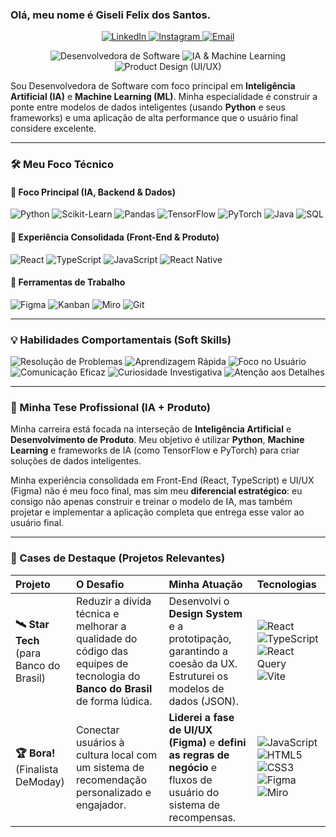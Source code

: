 ### Olá, meu nome é Giseli Felix dos Santos.

<p align="center">
  <a href="https://www.linkedin.com/in/[https://www.linkedin.com/in/giseli-felix-1a6aa525a/]" target="\_Purple">
    <img alt="LinkedIn" src="https://img.shields.io/badge/LinkedIn-Giseli_Felix-8A2BE2?style=flat&logo=linkedin">
  </a>
  <a href="https://www.instagram.com/[https://www.instagram.com/developergiseli/?utm_source=qr&igsh=MTU0cDBxMTZlcmU0bw%3D%3D#]" target="\_purple">
    <img alt="Instagram" src="https://img.shields.io/badge/Instagram-@developergiseli-C778DD?style=flat&logo=instagram">
  </a>
  <a href="mailto:giseli2025@gmail.com" target="\_blank">
    <img alt="Email" src="https://img.shields.io/badge/Email-giseli2025@gmail.com-F5DEB3?style=flat&logo=gmail&logoColor=purple&color=purple">
  </a>
</p>

<p align="center">
  <img alt="Desenvolvedora de Software" src="https://img.shields.io/badge/Desenvolvedora_de_Software-8A2BE2?style=flat">
  <img alt="IA & Machine Learning" src="https://img.shields.io/badge/IA_&_Machine_Learning-C778DD?style=flat">
  <img alt="Product Design (UI/UX)" src="https://img.shields.io/badge/Product_Design_(UI/UX)-F5DEB3?style=flat&logoColor=purple&color=purple">
</p>

Sou Desenvolvedora de Software com foco principal em **Inteligência Artificial (IA)** e **Machine Learning (ML)**. Minha especialidade é construir a ponte entre modelos de dados inteligentes (usando **Python** e seus frameworks) e uma aplicação de alta performance que o usuário final considere excelente.

---

### 🛠️ Meu Foco Técnico

#### 💜 Foco Principal (IA, Backend & Dados)
<p>
  <img alt="Python" src="https://img.shields.io/badge/Python-8A2BE2?style=flat&logo=python">
  <img alt="Scikit-Learn" src="https://img.shields.io/badge/Scikit_Learn-8A2BE2?style=flat&logo=scikitlearn">
  <img alt="Pandas" src="https://img.shields.io/badge/Pandas-8A2BE2?style=flat&logo=pandas">
  <img alt="TensorFlow" src="https://img.shields.io/badge/TensorFlow-8A2BE2?style=flat&logo=tensorflow">
  <img alt="PyTorch" src="https://img.shields.io/badge/PyTorch-8A2BE2?style=flat&logo=pytorch">
  <img alt="Java" src="https://img.shields.io/badge/Java-8A2BE2?style=flat&logo=openjdk">
  <img alt="SQL" src="https://img.shields.io/badge/SQL-8A2BE2?style=flat&logo=mysql">
</p>

#### 🌸 Experiência Consolidada (Front-End & Produto)
<p>
  <img alt="React" src="https://img.shields.io/badge/React-C778DD?style=flat&logo=react">
  <img alt="TypeScript" src="https://img.shields.io/badge/TypeScript-C778DD?style=flat&logo=typescript">
  <img alt="JavaScript" src="https://img.shields.io/badge/JavaScript-C778DD?style=flat&logo=javascript">
  <img alt="React Native" src="https://img.shields.io/badge/React_Native-C778DD?style=flat&logo=react">
</p>

#### 🥖 Ferramentas de Trabalho
<p>
  <img alt="Figma" src="https://img.shields.io/badge/Figma-F5DEB3?style=flat&logo=figma&logoColor=black&color=black">
  <img alt="Kanban" src="https://img.shields.io/badge/Kanban-F5DEB3?style=flat&logo=trello&logoColor=black&color=black">
  <img alt="Miro" src="https://img.shields.io/badge/Miro-F5DEB3?style=flat&logo=miro&logoColor=black&color=black">
  <img alt="Git" src="https://img.shields.io/badge/Git-F5DEB3?style=flat&logo=git&logoColor=black&color=black">
</P>

---

### 💡 Habilidades Comportamentais (Soft Skills)

<p>
  <img alt="Resolução de Problemas" src="https://img.shields.io/badge/Resolução_de_Problemas-8A2BE2?style=flat">
  <img alt="Aprendizagem Rápida" src="https://img.shields.io/badge/Aprendizagem_Rápida-8A2BE2?style=flat">
  <img alt="Foco no Usuário" src="https://img.shields.io/badge/Foco_no_Usuário-C778DD?style=flat">
  <img alt="Comunicação Eficaz" src="https://img.shields.io/badge/Comunicação_Eficaz-C778DD?style=flat">
  <img alt="Curiosidade Investigativa" src="https://img.shields.io/badge/Curiosidade_Investigativa-F5DEB3?style=flat&logoColor=purple&color=purple">
  <img alt="Atenção aos Detalhes" src="https://img.shields.io/badge/Atenção_aos_Detalhes-F5DEB3?style=flat&logoColor=purple&color=purple">
</p>

---

### 🎯 Minha Tese Profissional (IA + Produto)

Minha carreira está focada na interseção de **Inteligência Artificial** e **Desenvolvimento de Produto**. Meu objetivo é utilizar **Python**, **Machine Learning** e frameworks de IA (como TensorFlow e PyTorch) para criar soluções de dados inteligentes.

Minha experiência consolidada em Front-End (React, TypeScript) e UI/UX (Figma) não é meu foco final, mas sim meu **diferencial estratégico**: eu consigo não apenas construir e treinar o modelo de IA, mas também projetar e implementar a aplicação completa que entrega esse valor ao usuário final.

---

### 🚀 Cases de Destaque (Projetos Relevantes)

| Projeto | O Desafio | Minha Atuação | Tecnologias |
| :--- | :--- | :--- | :--- |
| **🛰️ Star Tech** <br> (para Banco do Brasil) | Reduzir a dívida técnica e melhorar a qualidade do código das equipes de tecnologia do **Banco do Brasil** de forma lúdica. | Desenvolvi o **Design System** e a prototipação, garantindo a coesão da UX. Estruturei os modelos de dados (JSON). | <img alt="React" src="https://img.shields.io/badge/React-8A2BE2?style=flat&logo=react"> <img alt="TypeScript" src="https://img.shields.io/badge/TypeScript-C778DD?style=flat&logo=typescript"> <img alt="React Query" src="https://img.shields.io/badge/React_Query-8A2BE2?style=flat&logo=reactquery"> <img alt="Vite" src="https://img.shields.io/badge/Vite-F5DEB3?style=flat&logo=vite&logoColor=black&color=black"> |
| **🏆 Bora!** <br> (Finalista DeModay) | Conectar usuários à cultura local com um sistema de recomendação personalizado e engajador. | **Liderei a fase de UI/UX (Figma)** e **defini as regras de negócio** e fluxos de usuário do sistema de recompensas. | <img alt="JavaScript" src="https://img.shields.io/badge/JavaScript-8A2BE2?style=flat&logo=javascript"> <img alt="HTML5" src="https://img.shields.io/badge/HTML5-C778DD?style=flat&logo=html5"> <img alt="CSS3" src="https://img.shields.io/badge/CSS3-C778DD?style=flat&logo=css3"> <img alt="Figma" src="https://img.shields.io/badge/Figma-F5DEB3?style=flat&logo=figma&logoColor=black&color=black"> <img alt="Miro" src="https://img.shields.io/badge/Miro-F5DEB3?style=flat&logo=miro&logoColor=black&color=black"> |
